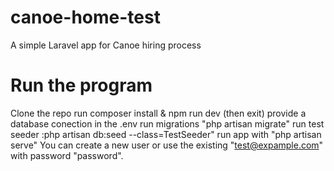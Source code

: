 # canoe-home-test
A simple Laravel app for Canoe hiring process


# Run the program
Clone the repo
run composer install & npm run dev (then exit)
provide a database conection in the .env
run migrations "php artisan migrate"
run test seeder :php artisan db:seed --class=TestSeeder"
run app with "php artisan serve"
You can create a new user or use the existing "test@expample.com" with password "password".